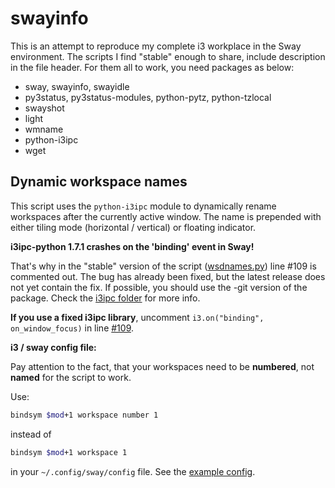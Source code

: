 # swayinfo
This is an attempt to reproduce my complete i3 workplace in the Sway environment. The scripts I find "stable" enough
to share, include description in the file header. For them all to work, you need packages as below:

- sway, swayinfo, swayidle
- py3status, py3status-modules, python-pytz, python-tzlocal
- swayshot
- light
- wmname
- python-i3ipc
- wget

## Dynamic workspace names

This script uses the `python-i3ipc` module to dynamically rename workspaces after the currently active window. 
The name is prepended with either tiling mode (horizontal / vertical) or floating indicator.

**i3ipc-python 1.7.1 crashes on the 'binding' event in Sway!**

That's why in the "stable" version of the script ([wsdnames.py](https://github.com/nwg-piotr/swayinfo/blob/master/wsdnames.py)) 
line #109 is commented out. The bug has already been fixed, 
but the latest release does not yet contain the fix. If possible, you should use the -git version of the package.
Check the [i3ipc folder](https://github.com/nwg-piotr/swayinfo/tree/master/i3ipc) for more info.

**If you use a fixed i3ipc library**, uncomment `i3.on("binding", on_window_focus)` 
in line [#109](https://github.com/nwg-piotr/swayinfo/blob/51d0cf5deaa770c6a6e77fa8f84c2b3880985ad1/wsdnames.py#L109).

**i3 / sway config file:**

Pay attention to the fact, that your workspaces need to be **numbered**, not **named** for the script to work. 

Use:

```bash
bindsym $mod+1 workspace number 1
```

instead of 

```bash
bindsym $mod+1 workspace 1
```

in your `~/.config/sway/config` file. See the [example config](https://github.com/nwg-piotr/swayinfo/blob/master/config/sway/config).